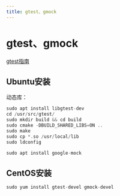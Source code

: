 ```yaml
---
title: gtest、gmock
---
```


# gtest、gmock

[gtest指南](gtest%E3%80%81gmock/gtest%E6%8C%87%E5%8D%97%203daafdfbed4c4bd8b11c7574d6cf0b63.md)

## Ubuntu安装

动态库：

```c
sudo apt install libgtest-dev
cd /usr/src/gtest/
sudo mkdir build && cd build
sudo cmake -DBUILD_SHARED_LIBS=ON ..
sudo make
sudo cp *.so /usr/local/lib
sudo ldconfig
```

```c
sudo apt install google-mock
```

## CentOS安装

```c
sudo yum install gtest-devel gmock-devel
```